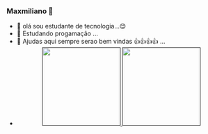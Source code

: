 ### Maxmiliano 👋


- 🔭 olá sou estudante de tecnologia...😊
- 🌱 Estudando progamação ...
- 🤔 Ajudas aqui sempre serao bem vindas 👍👍👍👍 ...
- <div align="center">
  <a href="">
  <img height="180em" src="https://github-readme-stats.vercel.app/api?username=maxxmiliano&show_icons=true&theme=darck&include_all_commits=true&count_private=true"/>
  <img height="180em" src="https://github-readme-stats.vercel.app/api/top-langs/?username=maxxmiliano&layout=compact&langs_count=7&theme=darck"/>
</div>


